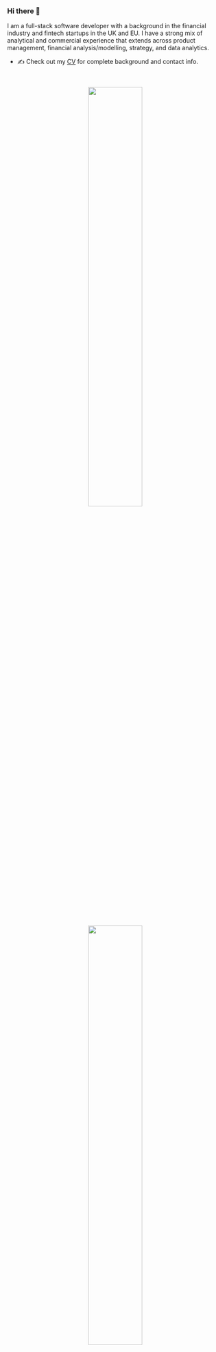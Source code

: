 ### Hi there 👋

I am a full-stack software developer with a background in the financial industry and fintech startups in the UK and EU. I have a strong mix of analytical and commercial experience that extends across product management, financial analysis/modelling, strategy, and data analytics.

- ✍️ Check out my [CV](https://github.com/alastair10/CV) for complete background and contact info.
<!-- - 👋 My personal [blog](https://pr2tik1.github.io/blog/)
- ✍️ [Medium Profile](https://pr2tik1.medium.com/) -->
<br>
<p align="center">
  <img height="50%" width="auto" src ="https://github-readme-stats.vercel.app/api?username=alastair10&count_private=true&show_icons=true&theme=chartreuse-dark&hide_border=true&bg_color=00000000&hide=issues,contribs">
  <img height="50%" width="auto" src ="https://github-readme-stats.vercel.app/api/top-langs/?username=alastair10&langs_count=6&layout=compact&theme=chartreuse-dark&hide_border=true&bg_color=00000000"></p>

